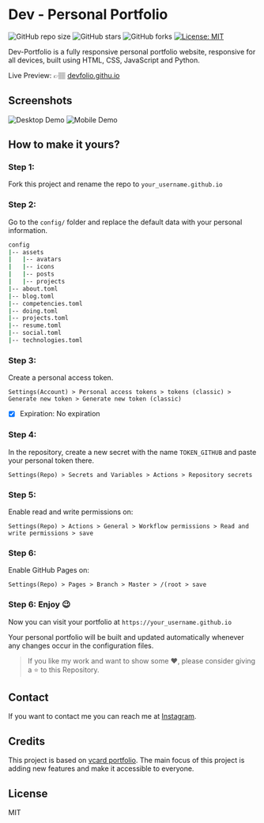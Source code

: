 # Dev - Personal Portfolio

![GitHub repo size](https://img.shields.io/github/repo-size/ivansaul/personal-portfolio)
![GitHub stars](https://img.shields.io/github/stars/ivansaul/personal-portfolio)
![GitHub forks](https://img.shields.io/github/forks/ivansaul/personal-portfolio)
[![License: MIT](https://img.shields.io/badge/License-MIT-yellow.svg)](https://opensource.org/licenses/MIT)


Dev-Portfolio is a fully responsive personal portfolio website, responsive for all devices, built using HTML, CSS, JavaScript and Python.

Live Preview: 👉🏽 [devfolio.githu.io](devfolio)

## Screenshots
![Desktop Demo](https://i.imgur.com/xKkMSwR.png "Desktop Demo")
![Mobile Demo](https://i.imgur.com/G1A1nBu.pngg "Mobile Demo")

## **How to make it yours?** 

### Step 1: 
Fork this project and rename the repo to `your_username.github.io`

### Step 2:
Go to the `config/` folder and replace the default data with your personal information.

```bash
config
|-- assets
|   |-- avatars
|   |-- icons
|   |-- posts
|   |-- projects
|-- about.toml
|-- blog.toml
|-- competencies.toml
|-- doing.toml
|-- projects.toml
|-- resume.toml
|-- social.toml
|-- technologies.toml
```

### Step 3:
Create a personal access token.

`Settings(Account) > Personal access tokens > tokens (classic) > Generate new token > Generate new token (classic) `

- [x] Expiration: No expiration

### Step 4: 
In the repository, create a new secret with the name `TOKEN_GITHUB` and paste your personal token there.

`Settings(Repo) > Secrets and Variables > Actions > Repository secrets`

### Step 5: 
Enable read and write permissions on:

`Settings(Repo) > Actions > General > Workflow permissions > Read and write permissions > save`

### Step 6: 
Enable GitHub Pages on:

`Settings(Repo) > Pages > Branch > Master > /(root > save`

### Step 6: Enjoy 😉
Now you can visit your portfolio at `https://your_username.github.io`

Your personal portfolio will be built and updated automatically whenever any changes occur in the configuration files.
 
> If you like my work and want to show some ❤️, please consider giving a ⭐️ to this Repository.

## Contact
If you want to contact me you can reach me at [Instagram](#).

## Credits
This project is based on [vcard portfolio](vard). The main focus of this project is adding new features and make it accessible to everyone.

## License

MIT

[vcard]: https://github.com/codewithsadee/vcard-personal-portfolio
[devfolio]: https://ivansaul.github.io/devfolio

